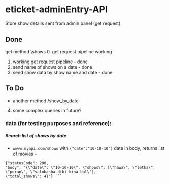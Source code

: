 # eticket-adminEntry-API
Store show details sent from admin panel (get request)

## Done
get method \shows
 0. get request pipeline working
 1. working get request pipeline - done
 2. send name of shows on a date - done
 3. send show data by show name and date - done

## To Do
* another method /show_by_date
4. some complex queries in future?

### data (for testing purposes and reference):
##### Search list of shows by date
* `wwww.myapi.com/shows` with `{"date":"10-10-10"}` date in body, returns list of movies -

```
{"statusCode": 200, 
"body": "{\"date\": \"10-10-10\", \"shows\": [\"hawa\", \"letka\", \"poran\", \"valobasha dibi kina bol\"], 
\"total_shows\": 4}"} ```
